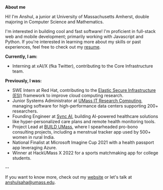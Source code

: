 **About me**

Hi! I'm Anshul, a junior at University of Massachusetts Amherst, double majoring in Computer Science and Mathematics.

I'm interested in building cool and fast software! I'm proficient in full-stack web and mobile development; primarily working with Javascript and Python. If you're interested in learning more about my skills or past experiences, feel free to check out my [resume](https://anshulsaha.com/resume).

**Currently, I am:**

- Interning at xAI/X (fka Twitter), contributing to the Core Infrastructure team.

**Previously, I was:**

- SWE Intern at Red Hat, contributing to the [Elastic Secure Infrastructure (ESI)](https://research.redhat.com/blog/research_project/elastic-secure-infrastructure/) framework to improve cloud computing research.
- Junior Systems Administrator at [UMass IT Research Computing](https://docs.unity.rc.umass.edu), managing software for high-performance data centers supporting 200+ researchers.
- Founding Engineer at [Sync AI](https://justsync.ai), building AI-powered healthcare solutions like hyper-personalized care plans and remote health monitoring tools.
- Project Lead at [BUILD UMass](https://buildumass.com), where I spearheaded pro-bono consulting projects, including a menstrual tracker app used by 500+ women in rural India.
- National Finalist at Microsoft Imagine Cup 2021 with a health passport app leveraging Azure.
- Winner at HackUMass X 2022 for a sports matchmaking app for college students.

--

If you want to know more, check out my [website](https://anshulsaha.com) or let's talk at anshulsaha@umass.edu.
